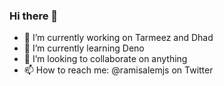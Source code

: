 ### Hi there 👋

- 🔭 I’m currently working on Tarmeez and Dhad 
- 🌱 I’m currently learning Deno
- 👯 I’m looking to collaborate on anything 
- 📫 How to reach me: @ramisalemjs on Twitter 

<!--
**ramisalem/ramisalem** is a ✨ _special_ ✨ repository because its `README.md` (this file) appears on your GitHub profile.

Here are some ideas to get you started:

- 🔭 I’m currently working on Tarmeez and Dhad 
- 🌱 I’m currently learning Deno
- 👯 I’m looking to collaborate on anything 
- 📫 How to reach me: @ramisalemjs on Twitter 
-->
